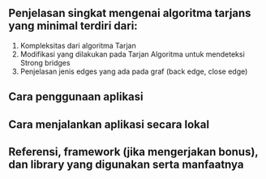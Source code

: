 ## Penjelasan singkat mengenai algoritma tarjans yang minimal terdiri dari:

1. Kompleksitas dari algoritma Tarjan
2. Modifikasi yang dilakukan pada Tarjan Algoritma untuk mendeteksi Strong bridges
3. Penjelasan jenis edges yang ada pada graf (back edge, close edge)

## Cara penggunaan aplikasi

## Cara menjalankan aplikasi secara lokal

## Referensi, framework (jika mengerjakan bonus), dan library yang digunakan serta manfaatnya
